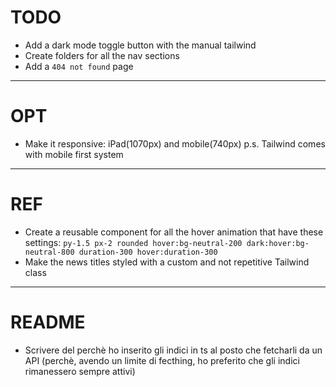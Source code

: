 # TODO

- Add a dark mode toggle button with the manual tailwind
- Create folders for all the nav sections
- Add a `404 not found` page

---

# OPT

- Make it responsive: iPad(1070px) and mobile(740px) p.s. Tailwind comes with mobile first system

---

# REF

- Create a reusable component for all the hover animation that have these settings:
  `py-1.5 px-2 rounded hover:bg-neutral-200 dark:hover:bg-neutral-800 duration-300 hover:duration-300`
- Make the news titles styled with a custom and not repetitive Tailwind class

---

# README

- Scrivere del perchè ho inserito gli indici in ts al posto che fetcharli da un API
  (perchè, avendo un limite di fecthing, ho preferito che gli indici rimanessero sempre attivi)
